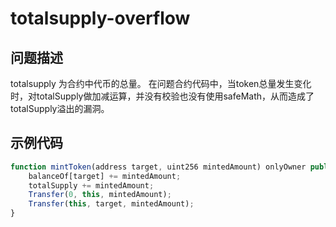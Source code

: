 # totalsupply-overflow

## 问题描述
totalsupply 为合约中代币的总量。 在问题合约代码中，当token总量发生变化时，对totalSupply做加减运算，并没有校验也没有使用safeMath，从而造成了totalSupply溢出的漏洞。

## 示例代码

```js
function mintToken(address target, uint256 mintedAmount) onlyOwner public {
    balanceOf[target] += mintedAmount;
    totalSupply += mintedAmount;
    Transfer(0, this, mintedAmount);
    Transfer(this, target, mintedAmount);
}
```